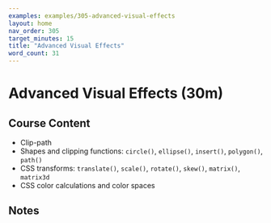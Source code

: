 ```yaml
---
examples: examples/305-advanced-visual-effects
layout: home
nav_order: 305
target_minutes: 15
title: "Advanced Visual Effects"
word_count: 31
---
```

# Advanced Visual Effects (30m)

## Course Content

- Clip-path
- Shapes and clipping functions: `circle()`, `ellipse()`, `insert()`, `polygon()`, `path()`
- CSS transforms: `translate()`, `scale()`, `rotate()`, `skew()`, `matrix()`, `matrix3d`
- CSS color calculations and color spaces

## Notes













